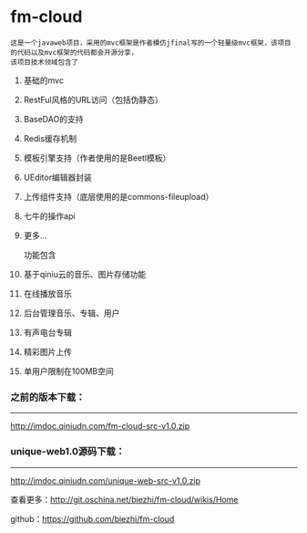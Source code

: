 fm-cloud
========

    这是一个javaweb项目，采用的mvc框架是作者模仿jfinal写的一个轻量级mvc框架，该项目的代码以及mvc框架的代码都会开源分享，
    该项目技术领域包含了

1. 基础的mvc
2. RestFul风格的URL访问（包括伪静态）
3. BaseDAO的支持
4. Redis缓存机制
5. 模板引擎支持（作者使用的是Beetl模板）
6. UEditor编辑器封装
7. 上传组件支持（底层使用的是commons-fileupload）
8. 七牛的操作api
9. 更多...

    功能包含
1. 基于qiniu云的音乐、图片存储功能
2. 在线播放音乐
3. 后台管理音乐、专辑、用户
4. 有声电台专辑
5. 精彩图片上传
6. 单用户限制在100MB空间

### 之前的版本下载：
------------------------
http://imdoc.qiniudn.com/fm-cloud-src-v1.0.zip

### unique-web1.0源码下载：
------------------------
http://imdoc.qiniudn.com/unique-web-src-v1.0.zip


查看更多：http://git.oschina.net/biezhi/fm-cloud/wikis/Home

github：https://github.com/biezhi/fm-cloud
